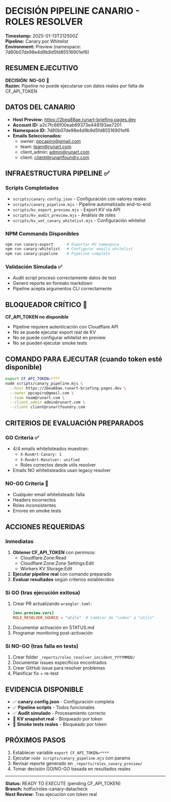 # DECISIÓN PIPELINE CANARIO - ROLES RESOLVER
**Timestamp:** 2025-01-13T212500Z  
**Pipeline:** Canary por Whitelist  
**Environment:** Preview (namespace: 7d80b07de98e4d9b9d5fd85516901ef6)

## RESUMEN EJECUTIVO
**DECISIÓN: NO-GO** 🔴  
**Razón:** Pipeline no puede ejecutarse con datos reales por falta de CF_API_TOKEN

## DATOS DEL CANARIO
- **Host Preview:** https://2bea88ae.runart-briefing.pages.dev
- **Account ID:** a2c7fc66f00eab69373e448193ae7201
- **Namespace ID:** 7d80b07de98e4d9b9d5fd85516901ef6
- **Emails Seleccionados:**
  - owner: ppcapiro@gmail.com
  - team: team@runart.com  
  - client_admin: admin@runart.com
  - client: client@runartfoundry.com

## INFRAESTRUCTURA PIPELINE ✅
### Scripts Completados
- `scripts/canary.config.json` - Configuración con valores reales
- `scripts/canary_pipeline.mjs` - Pipeline automatizado end-to-end
- `scripts/kv_export_preview.mjs` - Export KV via API
- `scripts/kv_audit_preview.mjs` - Análisis de roles
- `scripts/kv_set_canary_whitelist.mjs` - Configuración whitelist

### NPM Commands Disponibles
```bash
npm run canary:export      # Exportar KV namespace
npm run canary:whitelist   # Configurar emails whitelist
npm run canary:pipeline    # Pipeline completo
```

### Validación Simulada ✅
- Audit script procesó correctamente datos de test
- Generó reporte en formato markdown
- Pipeline acepta argumentos CLI correctamente

## BLOQUEADOR CRÍTICO 🚫
**CF_API_TOKEN no disponible**
- Pipeline requiere autenticación con Cloudflare API
- No se puede ejecutar export real de KV
- No se puede configurar whitelist en preview
- No se pueden ejecutar smoke tests

## COMANDO PARA EJECUTAR (cuando token esté disponible)
```bash
export CF_API_TOKEN=****
node scripts/canary_pipeline.mjs \
  --host https://2bea88ae.runart-briefing.pages.dev \
  --owner ppcapiro@gmail.com \
  --team team@runart.com \
  --client_admin admin@runart.com \
  --client client@runartfoundry.com
```

## CRITERIOS DE EVALUACIÓN PREPARADOS
### GO Criteria ✅
- 4/4 emails whitelisteados muestran:
  - `X-RunArt-Canary: 1`
  - `X-RunArt-Resolver: unified`
  - Roles correctos desde utils resolver
- Emails NO whitelisteados usan legacy resolver

### NO-GO Criteria 🔴  
- Cualquier email whitelisteado falla
- Headers incorrectos
- Roles inconsistentes
- Errores en smoke tests

## ACCIONES REQUERIDAS

### Inmediatas
1. **Obtener CF_API_TOKEN** con permisos:
   - Cloudflare:Zone:Read
   - Cloudflare:Zone:Zone Settings:Edit
   - Workers KV Storage:Edit
2. **Ejecutar pipeline real** con comando preparado
3. **Evaluar resultados** según criterios establecidos

### Si GO (tras ejecución exitosa)
1. Crear PR actualizando `wrangler.toml`:
   ```toml
   [env.preview.vars]
   ROLE_RESOLVER_SOURCE = "utils"  # Cambiar de "codex" a "utils"
   ```
2. Documentar activación en STATUS.md
3. Programar monitoring post-activación

### Si NO-GO (tras falla en tests)
1. Crear folder `_reports/roles_resolver_incident_YYYYMMDD/`
2. Documentar issues específicos encontrados  
3. Crear GitHub issue para resolver problemas
4. Planificar fix + re-test

## EVIDENCIA DISPONIBLE
- ✅ **canary.config.json** - Configuración completa
- ✅ **Pipeline scripts** - Todos funcionales
- ✅ **Audit simulado** - Procesamiento correcto
- 🔴 **KV snapshot real** - Bloqueado por token
- 🔴 **Smoke tests reales** - Bloqueado por token

## PRÓXIMOS PASOS
1. Establecer variable `export CF_API_TOKEN=****`
2. Ejecutar `node scripts/canary_pipeline.mjs` con params
3. Revisar reporte generado en `_reports/roles_canary_preview/`
4. Tomar decisión GO/NO-GO basada en resultados reales

---
**Status:** READY TO EXECUTE (pending CF_API_TOKEN)  
**Branch:** hotfix/roles-canary-datacheck  
**Next Review:** Tras ejecución con token real